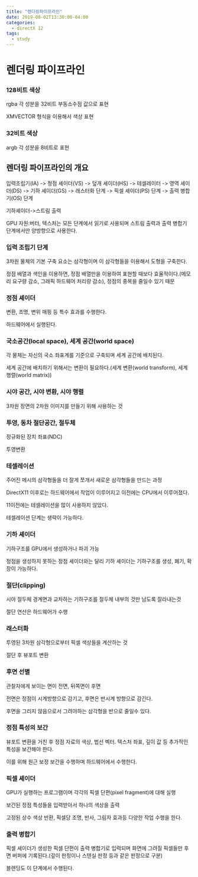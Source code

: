 ```yaml
---
title: "렌더링파이프라인"
date: 2019-08-02T13:30:00-04:00
categories:
  - directX 12
tags:
  - study
---
```


# 렌더링 파이프라인

### 128비트 색상
rgba 각 성분을 32비트 부동소수점 값으로 표현

XMVECTOR 형식을 이용해서 색상 표현

### 32비트 색상
argb 각 성분을 8비트로 표현 

## 렌더링 파이프라인의 개요
입력조립기(IA) -> 정점 셰이더(VS) -> 덮개 셰이더(HS) -> 테셀레이터 -> 영역 셰이더(DS) -> 기하 셰이더(GS) -> 래스터화 단계 -> 픽셀 셰이더(PS) 단계 -> 출력 병합기(OS) 단계

기하셰이더->스트림 출력

GPU 자원:버터, 텍스처는 모든 단계에서 읽기로 사용되며 스트림 출력과 출력 병합기 단계에서만 양방향으로 사용한다.

### 입력 조립기 단계
3차원 물체의 기본 구축 요소는 삼각형이며 이 삼각형들을 이용해서 도형을 구축한다.

정점 배열과 색인을 이용하면, 정점 배열만을 이용하여 표현할 때보다 효율적이다.(메모리 요구량 감소, 그래픽 하드웨어 처리량 감소), 정점의 중복을 줄일수 있기 때문

### 정점 셰이더
변환, 조명, 변위 매핑 등 특수 효과를 수행한다.

하드웨어에서 실행된다.

### 국소공간(local space), 세계 공간(world space)
각 물체는 자신의 국소 좌표계를 기준으로 구축되며 세계 공간에 배치된다.

세계 공간에 배치하기 위해서는 변환이 필요하다.(세계 변환(world transform), 세계 행렬(world matrix))

### 시야 공간, 시야 변환, 시야 행렬
3차원 장면의 2차원 이미지를 만들기 위해 사용하는 것

### 투영, 동차 절단공간, 절두체
정규화된 장치 좌표(NDC)

투영변환

### 테셀레이션
주어진 메시의 삼각형들을 더 잘게 쪼개서 새로운 삼각형들을 만드는 과정

DirectX11 이후로는 하드웨어에서 작업이 이루어지고 이전에는 CPU에서 이루어졌다.

11이전에는 테셀레이션을 많이 사용하지 않았다.

테셀레이션 단계는 생략이 가능하다.

### 기하 셰이더
기하구조를 GPU에서 생성하거나 파괴 가능

정점을 생성하지 못하는 정점 셰이더와는 달리 기하 셰이더는 기하구조를 생성, 폐기, 확장이 가능하다.

### 절단(clipping)
시야 절두체 경계면과 교차하는 기하구조를 절두체 내부의 것만 남도록 잘라내는것

절단 연산은 하드웨어가 수행

### 래스터화
투영된 3차원 삼각형으로부터 픽셀 색상들을 계산하는 것

절단 후 뷰포트 변환

### 후면 선별
관찰자에게 보이는 면이 전면, 뒤쪽면이 후면

전면은 정점이 시계방향으로 감기고, 후면은 반시계 방향으로 감긴다.

후면을 그리지 않음으로서 그려야하는 삼각형을 반으로 줄일수 있다.

### 정점 특성의 보간
뷰포트 변환을 거친 후 정점 자료의 색상, 법선 벡터. 텍스처 좌표, 깊이 값 등 추가적인 특성을 보간해야 한다.

이를 위해 원근 보정 보간을 수행하며 하드웨어에서 수행한다.

### 픽셀 셰이더
GPU가 실행하는 프로그램이며 각각의 픽셀 단편(pixel fragment)에 대해 실행

보간된 정점 특성들을 입력받아서 하나의 색상을 출력

고정된 상수 색상 반환, 픽셀당 조명, 반사, 그림자 효과등 다양한 작업 수행을 한다.

### 출력 병합기
픽셀 셰이더가 생성한 픽셀 단편이 출력 병합기로 입력되며 화면에 그려질 픽셀들만 후면 버퍼에 기록된다.(깊이 판정이나 스텐실 판정 등과 같은 판정으로 구분)

블렌딩도 이 단계에서 수행된다.

